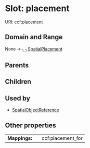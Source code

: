 
# Slot: placement




URI: [ccf:placement](http://purl.org/ccf/placement)


## Domain and Range

None &#8594;  <sub>1..1</sub> [SpatialPlacement](SpatialPlacement.md)

## Parents


## Children


## Used by

 * [SpatialObjectReference](SpatialObjectReference.md)

## Other properties

|  |  |  |
| --- | --- | --- |
| **Mappings:** | | ccf:placement_for |

